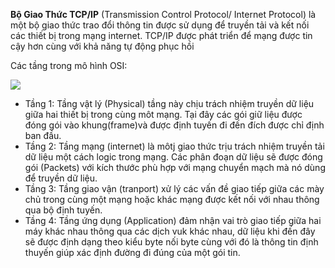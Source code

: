**Bộ Giao Thức TCP/IP** (Transmission Control Protocol/ Internet Protocol) là một bộ giao thức trao đổi thông tin được sử dụng để truyền tải và kết nối các thiết bị trong mạng internet. TCP/IP được phát triển để mạng được tin cậy hơn cùng với khả năng tự động phục hồi

Các tầng trong mô hình OSI:

<img src="https://www.totolink.vn/public/uploads/img_article/mohinhtcpiplagichucnangcuacactangtrongmohinhtcpip.png">

- Tầng 1: Tầng vật lý (Physical) tầng này chịu trách nhiệm truyền dữ liệu giữa hai thiết bị trong cùng môt mạng. Tại đây các gói giữ liệu được đóng gói vào khung(frame)và được định tuyến đi đến đích được chỉ định ban đầu.
- Tầng 2: Tầng mạng (internet) là môtj giao thức trịu trách nhiệm truyền tải dữ liệu một cách logic trong mạng. Các phân đoạn dữ liệu sẽ được đóng gói (Packets) với kích thước phù hợp với mạng chuyển mạch mà nó dùng để truyền dữ liệu.
- Tầng 3: Tầng giao vận (tranport) xử lý các vấn đề giao tiếp  giữa các mày chủ trong cùng một mạng hoặc khác mạng được kết nối với nhau thông qua bộ định tuyến.
- Tầng 4: Tầng ứng dụng (Application) đảm nhận vai trò giao tiếp giữa hai máy khác nhau thông qua các dịch vuk khác nhau, dữ liệu khi đến đây sẽ được định dạng theo kiểu byte nối byte cùng với đó là thông tin định thuyến giúp xác định đường đi đúng của một gói tin.
